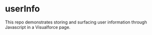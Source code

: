 userInfo
========

This repo demonstrates storing and surfacing user information through Javascript in a Visualforce page.
